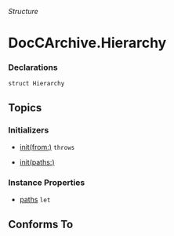 *Structure*

# DocCArchive.Hierarchy

### Declarations

```
struct Hierarchy
```

## Topics

### Initializers

- [init(from:)](../../docs/docc2md/doccarchive/hierarchy-swift.struct/init(from:).md) `throws`



- [init(paths:)](../../docs/docc2md/doccarchive/hierarchy-swift.struct/init(paths:).md)




### Instance Properties

- [paths](../../docs/docc2md/doccarchive/hierarchy-swift.struct/paths.md) `let`




## Conforms To



